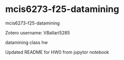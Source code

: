 # mcis6273-f25-datamining
mcis6273-f25-datamining

Zotero username: VBallari5285

datamining class hw

Updated README for HW0 from jupytor notebook
